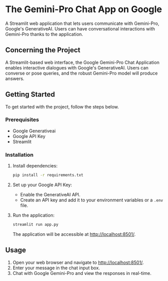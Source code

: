 # The Gemini-Pro Chat App on Google

 A Streamlit web application that lets users communicate with Gemini-Pro, Google's GenerativeAI.  Users can have conversational interactions with Gemini-Pro thanks to the application.


 ## Concerning the Project

 A Streamlit-based web interface, the Google Gemini-Pro Chat Application enables interactive dialogues with Google's GenerativeAI.  Users can converse or pose queries, and the robust Gemini-Pro model will produce answers.

## Getting Started

To get started with the project, follow the steps below.

### Prerequisites

- Google Generativeai
- Google API Key
- Streamlit

### Installation
1. Install dependencies:

   ```bash
   pip install -r requirements.txt
   ```

2. Set up your Google API Key:

 
   - Enable the GenerativeAI API.
   - Create an API key and add it to your environment variables or a `.env` file.

3. Run the application:

   ```bash
   streamlit run app.py
   ```

   The application will be accessible at [http://localhost:8501/](http://localhost:8501/).

## Usage

1. Open your web browser and navigate to [http://localhost:8501/](http://localhost:8501/).
2. Enter your message in the chat input box.
3. Chat with Google Gemini-Pro and view the responses in real-time.
